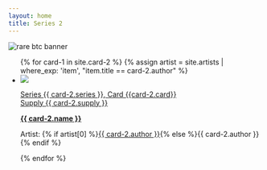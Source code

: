 ```yaml
---
layout: home
title: Series 2
---
```

<img src="https://bafybeiaelbcwjlihme66n23jfbw4j2vcgmzqg6nt2oql2xd3a5mf72vpsu.ipfs.nftstorage.link/" alt="rare btc banner" max-width="100%" height="auto">
<ul class="assets">
{% for card-1 in site.card-2 %}
{% assign artist = site.artists | where_exp: 'item', "item.title == card-2.author" %}
  <li>
    <img src="{% if card-2.image != null and card-2.image != '' %}{{ card-2.image }}{% else %}{{'assets/placeholder.png' | relative_url}}{% endif %}">
    <a href="card-2/{{ card-2.name | downcase }}">
      <p class="small">Series {{ card-2.series }}, Card {{card-2.card}}<br> Supply {{ card-2.supply }}</p> 
         <b>{{ card-2.name }}</b>
    </a>    
    <p class="small">Artist: {% if artist[0] %}<a href="{{ artist[0].url | relative_url }}">{{ card-2.author }}</a>{% else %}{{ card-2.author }}{% endif %}</p>
  </li>
{% endfor %}
</ul>
